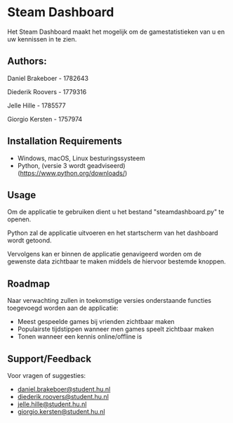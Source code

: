 # Steam Dashboard

Het Steam Dashboard maakt het mogelijk om de gamestatistieken van u en uw kennissen in te zien.

## Authors: 

Daniel Brakeboer - 1782643

Diederik Roovers - 1779316

Jelle Hille - 1785577

Giorgio Kersten - 1757974

## Installation Requirements

- Windows, macOS, Linux besturingssysteem
- Python, (versie 3 wordt geadviseerd) (https://www.python.org/downloads/)
 
## Usage

Om de applicatie te gebruiken dient u het bestand "steamdashboard.py" te openen.

Python zal de applicatie uitvoeren en het startscherm van het dashboard wordt getoond.

Vervolgens kan er binnen de applicatie genavigeerd worden om de gewenste data zichtbaar te maken middels de hiervoor bestemde knoppen.

## Roadmap

Naar verwachting zullen in toekomstige versies onderstaande functies toegevoegd worden aan de applicatie:

- Meest gespeelde games bij vrienden zichtbaar maken 
- Populairste tijdstippen wanneer men games speelt zichtbaar maken
- Tonen wanneer een kennis online/offline is

## Support/Feedback

Voor vragen of suggesties:

- daniel.brakeboer@student.hu.nl
- diederik.roovers@student.hu.nl
- jelle.hille@student.hu.nl
- giorgio.kersten@student.hu.nl
